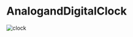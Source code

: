 # AnalogandDigitalClock

![clock ](https://user-images.githubusercontent.com/59604062/107131449-053fe000-68df-11eb-9c8a-f9d4b1492a6f.png)  
